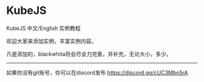 # KubeJS

KubeJS 中文/English 实例教程

欢迎大家来添加实例，丰富实例内容。

凡是添加的，blackwhita将会尽全力完善，并补充，无论大小，多少。
____
 如果你没有git账号，你可以在discord发布
https://discord.gg/cUC3Mbn5rA
